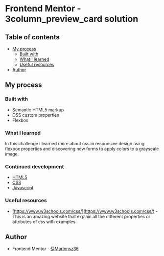 
# Frontend Mentor - 3column_preview_card solution

## Table of contents

- [My process](#my-process)
  - [Built with](#built-with)
  - [What I learned](#what-i-learned)
  - [Useful resources](#useful-resources)
- [Author](#author)


## My process

### Built with

- Semantic HTML5 markup
- CSS custom properties
- Flexbox


### What I learned

In this challenge i learned more about css in responsive design using flexbox properties and discovering new forms to apply colors to a grayscale image.


### Continued development
- [HTML5](#HTML5)
- [CSS](#CSS)
- [Javascript](#Javascript)




### Useful resources

- [https://www.w3schools.com/css/](https://www.w3schools.com/css/) - This is an amazing website that explain all the different properties or attributes of css with examples.


## Author
- Frontend Mentor - [@Marlonsz36](https://www.frontendmentor.io/profile/Marlonsz36)
